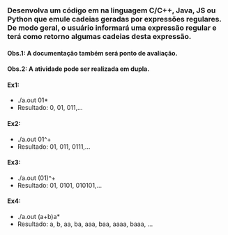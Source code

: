 


### Desenvolva um código em na linguagem C/C++, Java, JS ou Python que emule cadeias geradas por expressões regulares. De modo geral, o usuário informará uma expressão regular e terá como retorno algumas cadeias desta expressão.


#### Obs.1: A documentação também será ponto de avaliação. 
#### Obs.2: A atividade pode ser realizada em dupla.

#### Ex1:
- ./a.out  01*
- Resultado: 0, 01, 011,...

#### Ex2:
- ./a.out  01^+
- Resultado: 01, 011, 0111,...

#### Ex3:
- ./a.out  (01)^+
- Resultado: 01, 0101, 010101,...

#### Ex4:
- ./a.out  (a+b)a*
- Resultado: a, b, aa, ba, aaa, baa, aaaa, baaa, ...